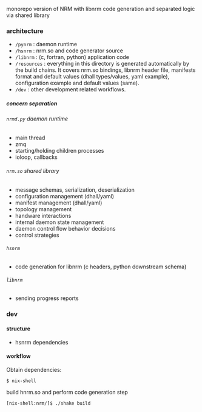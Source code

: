 monorepo version of NRM with libnrm code generation and separated logic via shared library

### architecture

- `/pynrm` : daemon runtime
- `/hsnrm` : nrm.so and code generator source
- `/libnrm` : (c, fortran, python) application code
- `/resources` : everything in this directory is generated automatically by the build chains. It covers nrm.so bindings, libnrm header file, manifests format and default values (dhall types/values, yaml example), configuration example and default values (same).
- `/dev` : other development related workflows.

##### concern separation

###### `nrmd.py` daemon runtime
- main thread 
- zmq
- starting/holding children processes
- ioloop, callbacks
###### `nrm.so` shared library
- message schemas, serialization, deserialization
- configuration management (dhall/yaml)
- manifest management (dhall/yaml)
- topology management
- handware interactions
- internal daemon state management
- daemon control flow behavior decisions
- control strategies
###### `hsnrm`
- code generation for libnrm (c headers, python downstream schema)
###### `libnrm`
- sending progress reports

### dev

#### structure

- hsnrm dependencies

#### workflow

Obtain dependencies:
```
$ nix-shell
```

build hnrm.so and perform code generation step
```
[nix-shell:nrm/]$ ./shake build
```
